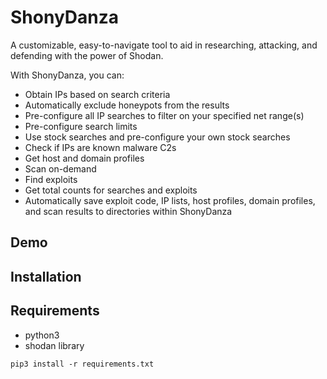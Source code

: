 # ShonyDanza

A customizable, easy-to-navigate tool to aid in researching, attacking, and defending with the power of Shodan. 

With ShonyDanza, you can:
- Obtain IPs based on search criteria
- Automatically exclude honeypots from the results
- Pre-configure all IP searches to filter on your specified net range(s)
- Pre-configure search limits
- Use stock searches and pre-configure your own stock searches
- Check if IPs are known malware C2s
- Get host and domain profiles
- Scan on-demand 
- Find exploits
- Get total counts for searches and exploits
- Automatically save exploit code, IP lists, host profiles, domain profiles, and scan results to directories within ShonyDanza

## Demo

## Installation

## Requirements
- python3
- shodan library

`pip3 install -r requirements.txt`

